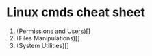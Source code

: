 # Linux cmds cheat sheet

1. (Permissions and Users)[]
2. (Files Manipulations)[]
3. (System Utilities)[]
